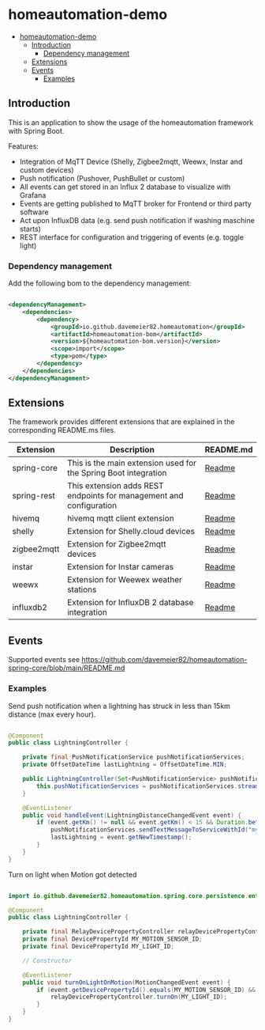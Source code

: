 # homeautomation-demo

<!-- TOC -->

* [homeautomation-demo](#homeautomation-demo)
    * [Introduction](#introduction)
        * [Dependency management](#dependency-management)
    * [Extensions](#extensions)
    * [Events](#events)
        * [Examples](#examples)

<!-- TOC -->

## Introduction

This is an application to show the usage of the homeautomation framework with Spring Boot.

Features:

* Integration of MqTT Device (Shelly, Zigbee2mqtt, Weewx, Instar and custom devices)
* Push notification (Pushover, PushBullet or custom)
* All events can get stored in an Influx 2 database to visualize with Grafana
* Events are getting published to MqTT broker for Frontend or third party software
* Act upon InfluxDB data (e.g. send push notification if washing maschine starts)
* REST interface for configuration and triggering of events (e.g. toggle light)

### Dependency management

Add the following bom to the dependency management:

```xml

<dependencyManagement>
    <dependencies>
        <dependency>
            <groupId>io.github.davemeier82.homeautomation</groupId>
            <artifactId>homeautomation-bom</artifactId>
            <version>${homeautomation-bom.version}</version>
            <scope>import</scope>
            <type>pom</type>
        </dependency>
    </dependencies>
</dependencyManagement>
```

## Extensions

The framework provides different extensions that are explained in the corresponding README.ms files.

| Extension   | Description                                                         | README.md                                                                               |
|-------------|---------------------------------------------------------------------|-----------------------------------------------------------------------------------------|
| spring-core | This is the main extension used for the Spring Boot integration     | [Readme](https://github.com/davemeier82/homeautomation-spring-core/blob/main/README.md) |
| spring-rest | This extension adds REST endpoints for management and configuration | [Readme](https://github.com/davemeier82/homeautomation-spring-rest/blob/main/README.md) |
| hivemq      | hivemq mqtt client extension                                        | [Readme](https://github.com/davemeier82/homeautomation-hivemq/blob/main/README.md)      |
| shelly      | Extension for Shelly.cloud devices                                  | [Readme](https://github.com/davemeier82/homeautomation-shelly/blob/main/README.md)      |
| zigbee2mqtt | Extension for Zigbee2mqtt devices                                   | [Readme](https://github.com/davemeier82/homeautomation-zigbee2mqtt/blob/main/README.md) |
| instar      | Extension for Instar cameras                                        | [Readme](https://github.com/davemeier82/homeautomation-instar/blob/main/README.md)      |
| weewx       | Extension for Weewex weather stations                               | [Readme](https://github.com/davemeier82/homeautomation-weewx/blob/main/README.md)       |
| influxdb2   | Extension for InfluxDB 2 database integration                       | [Readme](https://github.com/davemeier82/homeautomation-influxdb2/blob/main/README.md)   |

## Events

Supported events see https://github.com/davemeier82/homeautomation-spring-core/blob/main/README.md

### Examples

Send push notification when a lightning has struck in less than 15km distance (max every hour).

```java

@Component
public class LightningController {

    private final PushNotificationService pushNotificationServices;
    private OffsetDateTime lastLightning = OffsetDateTime.MIN;

    public LightningController(Set<PushNotificationService> pushNotificationServices) {
        this.pushNotificationServices = pushNotificationServices.stream().filter(s -> s.getServiceIds().contains("david")).findAny().orElseThrow();
    }

    @EventListener
    public void handleEvent(LightningDistanceChangedEvent event) {
        if (event.getKm() != null && event.getKm() < 15 && Duration.between(lastLightning, event.getNewTimestamp()).toHours() > 1) {
            pushNotificationServices.sendTextMessageToServiceWithId("myID", "Lightning stroke", "Lightning has struck " + event.getKm() + "km away.");
            lastLightning = event.getNewTimestamp();
        }
    }
}
```

Turn on light when Motion got detected

```java

import io.github.davemeier82.homeautomation.spring.core.persistence.entity.DevicePropertyId;

@Component
public class LightningController {

    private final RelayDevicePropertyController relayDevicePropertyController;
    private final DevicePropertyId MY_MOTION_SENSOR_ID;
    private final DevicePropertyId MY_LIGHT_ID;

    // Constructor

    @EventListener
    public void turnOnLightOnMotion(MotionChangedEvent event) {
        if (event.getDevicePropertyId().equals(MY_MOTION_SENSOR_ID) && event.motionDetected()) {
            relayDevicePropertyController.turnOn(MY_LIGHT_ID);
        }
    }
}
```